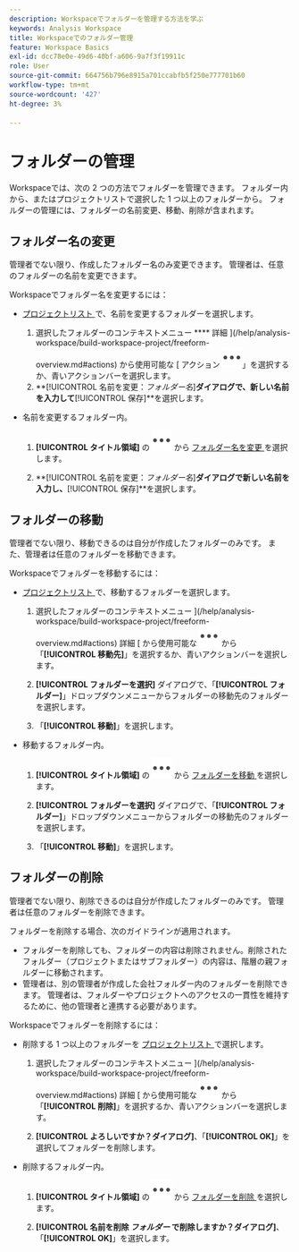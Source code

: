 ```yaml
---
description: Workspaceでフォルダーを管理する方法を学ぶ
keywords: Analysis Workspace
title: Workspaceでのフォルダー管理
feature: Workspace Basics
exl-id: dcc78e0e-49d6-40bf-a606-9a7f3f19911c
role: User
source-git-commit: 664756b796e8915a701ccabfb5f250e777701b60
workflow-type: tm+mt
source-wordcount: '427'
ht-degree: 3%

---
```



# フォルダーの管理

Workspaceでは、次の 2 つの方法でフォルダーを管理できます。 フォルダー内から、またはプロジェクトリストで選択した 1 つ以上のフォルダーから。 フォルダーの管理には、フォルダーの名前変更、移動、削除が含まれます。

## フォルダー名の変更

管理者でない限り、作成したフォルダー名のみ変更できます。 管理者は、任意のフォルダーの名前を変更できます。

Workspaceでフォルダー名を変更するには：

* [ プロジェクトリスト ](/help/analysis-workspace/build-workspace-project/freeform-overview.md#project-list) で、名前を変更するフォルダーを選択します。

   1. 選択したフォルダーのコンテキストメニュー **** 詳細 ](/help/analysis-workspace/build-workspace-project/freeform-overview.md#actions) から使用可能な [ アクション ![ から「名前を変更 ](/help/assets/icons/More.svg)」を選択するか、青いアクションバーを選択します。
   1. **[!UICONTROL 名前を変更：*フォルダー名&#x200B;*]**ダイアログで、新しい名前を入力して**[!UICONTROL 保存&#x200B;]**を選択します。

* 名前を変更するフォルダー内。

   1. **[!UICONTROL タイトル領域]** の ![ 詳細 ](/help/assets/icons/More.svg) から [ フォルダー名を変更 ](/help/analysis-workspace/build-workspace-project/freeform-overview.md#title-area) を選択します。

   1. **[!UICONTROL 名前を変更：*フォルダー名&#x200B;*]**ダイアログで新しい名前を入力し、**[!UICONTROL 保存&#x200B;]**を選択します。


## フォルダーの移動

管理者でない限り、移動できるのは自分が作成したフォルダーのみです。 また、管理者は任意のフォルダーを移動できます。

Workspaceでフォルダーを移動するには：

* [ プロジェクトリスト ](/help/analysis-workspace/build-workspace-project/freeform-overview.md#project-list) で、移動するフォルダーを選択します。

   1. 選択したフォルダーのコンテキストメニュー ](/help/analysis-workspace/build-workspace-project/freeform-overview.md#actions) 詳細 [ から使用可能な ![ アクション ](/help/assets/icons/More.svg) から「**[!UICONTROL 移動先]**」を選択するか、青いアクションバーを選択します。
   1. **[!UICONTROL フォルダーを選択]** ダイアログで、「**[!UICONTROL フォルダー]**」ドロップダウンメニューからフォルダーの移動先のフォルダーを選択します。

   1. 「**[!UICONTROL 移動]**」を選択します。

* 移動するフォルダー内。

   1. **[!UICONTROL タイトル領域]** の ![ 詳細 ](/help/assets/icons/More.svg) から [ フォルダーを移動 ](/help/analysis-workspace/build-workspace-project/freeform-overview.md#title-area) を選択します。

   1. **[!UICONTROL フォルダーを選択]** ダイアログで、「**[!UICONTROL フォルダー]**」ドロップダウンメニューからフォルダーの移動先のフォルダーを選択します。

   1. 「**[!UICONTROL 移動]**」を選択します。


## フォルダーの削除

管理者でない限り、削除できるのは自分が作成したフォルダーのみです。 管理者は任意のフォルダーを削除できます。

フォルダーを削除する場合、次のガイドラインが適用されます。

* フォルダーを削除しても、フォルダーの内容は削除されません。削除されたフォルダー（プロジェクトまたはサブフォルダー）の内容は、階層の親フォルダーに移動されます。
* 管理者は、別の管理者が作成した会社フォルダー内のフォルダーを削除できます。 管理者は、フォルダーやプロジェクトへのアクセスの一貫性を維持するために、他の管理者と連携する必要があります。

Workspaceでフォルダーを削除するには：

* 削除する 1 つ以上のフォルダーを [ プロジェクトリスト ](/help/analysis-workspace/build-workspace-project/freeform-overview.md#project-list) で選択します。

   1. 選択したフォルダーのコンテキストメニュー ](/help/analysis-workspace/build-workspace-project/freeform-overview.md#actions) 詳細 [ から使用可能な ![ アクション ](/help/assets/icons/More.svg) から「**[!UICONTROL 削除]**」を選択するか、青いアクションバーを選択します。

   1. **[!UICONTROL よろしいですか？ダイアログ]**、「**[!UICONTROL OK]**」を選択してフォルダーを削除します。

* 削除するフォルダー内。

   1. **[!UICONTROL タイトル領域]** の ![ 詳細 ](/help/assets/icons/More.svg) から [ フォルダーを削除 ](/help/analysis-workspace/build-workspace-project/freeform-overview.md#title-area) を選択します。

   1. **[!UICONTROL 名前を削除 *フォルダー* で削除しますか？ダイアログ]**、「**[!UICONTROL OK]**」を選択します。

